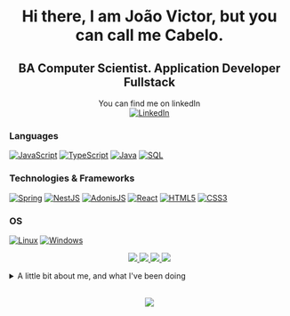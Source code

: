 <h1 align="center">Hi there, I am João Victor, but you can call me Cabelo.</h1>
<h2 align="center">
  BA Computer Scientist. Application Developer Fullstack
</h2>
<p align="center">
  You can find me on linkedIn
  <br>
  <a href="https://www.linkedin.com/in/jo%C3%A3o-victor-rbrum/?locale=en_US">
    <img src="https://img.shields.io/badge/LinkedIn-blue?style=flat-square&logo=linkedin" alt="LinkedIn">
  </a>
</>

### Languages
[![JavaScript](https://img.shields.io/badge/javascript-black?style=for-the-badge&logo=javascript)](https://github.com/joaovictorrb)
[![TypeScript](https://img.shields.io/badge/typescript-black?style=for-the-badge&logo=typescript)](https://github.com/joaovictorrb)
[![Java](https://img.shields.io/badge/java-black?style=for-the-badge&logo=openjdk)](https://github.com/joaovictorrb)
[![SQL](https://img.shields.io/badge/sql-black?style=for-the-badge&logo=mysql)](https://github.com/joaovictorrb)

### Technologies & Frameworks
[![Spring](https://img.shields.io/badge/spring-black?style=for-the-badge&logo=spring)](https://github.com/joaovictorrb)
[![NestJS](https://img.shields.io/badge/nestjs-black?style=for-the-badge&logo=nestjs)](https://github.com/joaovictorrb)
[![AdonisJS](https://img.shields.io/badge/adonisjs-black?style=for-the-badge&logo=adonisjs)](https://github.com/joaovictorrb)
[![React](https://img.shields.io/badge/react-black?style=for-the-badge&logo=react)](https://github.com/joaovictorrb)
[![HTML5](https://img.shields.io/badge/html5-black?style=for-the-badge&logo=html5)](https://hub.docker.com/u/joaovictorrb)
[![CSS3](https://img.shields.io/badge/css3-black?style=for-the-badge&logo=css3)](https://hub.docker.com/u/joaovictorrb)

### OS
[![Linux](https://img.shields.io/badge/linux-black?style=for-the-badge&logo=Linux)](https://github.com/joaovictorrb)
[![Windows](https://img.shields.io/badge/Windows-black?style=for-the-badge&logo=Windows)](https://github.com/joaovictorrb)


<p align="center">
  <a href="https://github.com/joaovictorrb">
    <img src="http://github-profile-summary-cards.vercel.app/api/cards/profile-details?username=joaovictorrb&theme=transparent" />
  </a>
  <a href="https://github.com/joaovictorrb">
    <img src="https://github-readme-streak-stats.herokuapp.com/?user=joaovictorrb&hide_border=true&card_width=338&theme=transparent" />
  </a>
  <a href="https://github.com/joaovictorrb">
    <img src="http://github-profile-summary-cards.vercel.app/api/cards/stats?username=joaovictorrb&theme=transparent" />
  </a>
  <a href="https://github.com/joaovictorrb">
    <img src="https://github-readme-stats.vercel.app/api/top-langs/?username=joaovictorrb&langs_count=10&exclude_repo=&hide=jupyter%20notebook,vim%20script,cmake,makefile,batchfile,emacs%20lisp,css,html&layout=default&card_width=699&hide_border=true&theme=transparent" />
  </a>
</p>



<details>
  <summary>A little bit about me, and what I've been doing</summary>
  <p align="center">
   <ul>
     <li>
       I am currently learning NestJS. While reading the documentation, I am passing the knowledge to a nest project, where I will make it as complete as possible.
     </li>
     <li>
       I love gaming, and I started doing streams on twitch
     </li>
  </ul> 
</p>
</details>

<br>
<p align="center">
    <a href="https://github.com/joaovictorrb">
      <img src="https://komarev.com/ghpvc/?username=joaovictorrb&color=blue&style=flat)" />
    </a>
  </p>


<!--

- 🔭 I’m currently working on ...
- 🌱 I’m currently learning ...
- 👯 I’m looking to collaborate on ...
- 🤔 I’m looking for help with ...
- 💬 Ask me about ...
- 📫 How to reach me: ...
- 😄 Pronouns: ...
- ⚡ Fun fact: ...
-->
